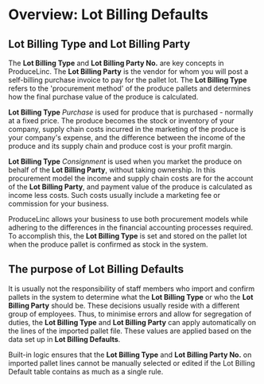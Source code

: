 # Overview: Lot Billing Defaults

## Lot Billing Type and Lot Billing Party
The **Lot Billing Type** and **Lot Billing Party No.** are key concepts in ProduceLinc. The **Lot Billing Party** is the vendor for whom you will post a self-billing purchase invoice to pay for the pallet lot. The **Lot Billing Type** refers to the 'procurement method' of the produce pallets and determines how the final purchase value of the produce is calculated.

**Lot Billing Type** *Purchase* is used for produce that is purchased - normally at a fixed price. The produce becomes the stock or inventory of your company, supply chain costs incurred in the marketing of the produce is your company's expense, and the difference between the income of the produce and its supply chain and produce cost is your profit margin.

**Lot Billing Type** *Consignment* is used when you market the produce on behalf of the **Lot Billing Party**, without taking ownership. In this procurement model the income and supply chain costs are for the account of the **Lot Billing Party**, and payment value of the produce is calculated as income less costs. Such costs usually include a marketing fee or commission for your business.

ProduceLinc allows your business to use both procurement models while adhering to the differences in the financial accounting processes required. To accomplish this, the **Lot Billing Type** is set and stored on the pallet lot when the produce pallet is confirmed as stock in the system.

## The purpose of Lot Billing Defaults
It is usually not the responsibility of staff members who import and confirm pallets in the system to determine what the **Lot Billing Type** or who the **Lot Billing Party** should be. These decisions usually reside with a different group of employees. Thus, to minimise errors and allow for segregation of duties, the **Lot Billing Type** and **Lot Billing Party** can apply automatically on the lines of the imported pallet file. These values are applied based on the data set up in **Lot Billing Defaults**.

Built-in logic ensures that the **Lot Billing Type** and **Lot Billing Party No.** on imported pallet lines cannot be manually selected or edited if the Lot Billing Default table contains as much as a single rule.
